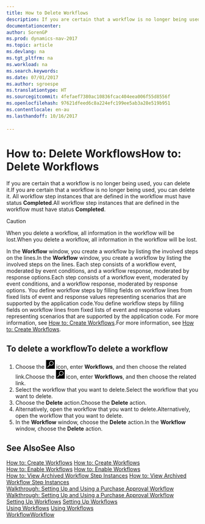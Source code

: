 ```yaml
---
title: How to Delete Workflows
description: If you are certain that a workflow is no longer being used, you can delete it. All workflow step instances that are defined in the workflow must have status **Completed**.
documentationcenter: 
author: SorenGP
ms.prod: dynamics-nav-2017
ms.topic: article
ms.devlang: na
ms.tgt_pltfrm: na
ms.workload: na
ms.search.keywords: 
ms.date: 07/01/2017
ms.author: sgroespe
ms.translationtype: HT
ms.sourcegitcommit: 4fefaef7380ac10836fcac404eea006f55d8556f
ms.openlocfilehash: 97621dfeed6c8a224efc199ee5ab3a28e519b951
ms.contentlocale: en-au
ms.lasthandoff: 10/16/2017

---
```

# <a name="how-to-delete-workflows"></a><span data-ttu-id="4af71-104">How to: Delete Workflows</span><span class="sxs-lookup"><span data-stu-id="4af71-104">How to: Delete Workflows</span></span>
<span data-ttu-id="4af71-105">If you are certain that a workflow is no longer being used, you can delete it.</span><span class="sxs-lookup"><span data-stu-id="4af71-105">If you are certain that a workflow is no longer being used, you can delete it.</span></span> <span data-ttu-id="4af71-106">All workflow step instances that are defined in the workflow must have status **Completed**.</span><span class="sxs-lookup"><span data-stu-id="4af71-106">All workflow step instances that are defined in the workflow must have status **Completed**.</span></span>  

> [!CAUTION]  
>  <span data-ttu-id="4af71-107">When you delete a workflow, all information in the workflow will be lost.</span><span class="sxs-lookup"><span data-stu-id="4af71-107">When you delete a workflow, all information in the workflow will be lost.</span></span>  

 <span data-ttu-id="4af71-108">In the **Workflow** window, you create a workflow by listing the involved steps on the lines.</span><span class="sxs-lookup"><span data-stu-id="4af71-108">In the **Workflow** window, you create a workflow by listing the involved steps on the lines.</span></span> <span data-ttu-id="4af71-109">Each step consists of a workflow event, moderated by event conditions, and a workflow response, moderated by response options.</span><span class="sxs-lookup"><span data-stu-id="4af71-109">Each step consists of a workflow event, moderated by event conditions, and a workflow response, moderated by response options.</span></span> <span data-ttu-id="4af71-110">You define workflow steps by filling fields on workflow lines from fixed lists of event and response values representing scenarios that are supported by the application code.</span><span class="sxs-lookup"><span data-stu-id="4af71-110">You define workflow steps by filling fields on workflow lines from fixed lists of event and response values representing scenarios that are supported by the application code.</span></span> <span data-ttu-id="4af71-111">For more information, see [How to: Create Workflows](across-how-to-create-workflows.md).</span><span class="sxs-lookup"><span data-stu-id="4af71-111">For more information, see [How to: Create Workflows](across-how-to-create-workflows.md).</span></span>  

## <a name="to-delete-a-workflow"></a><span data-ttu-id="4af71-112">To delete a workflow</span><span class="sxs-lookup"><span data-stu-id="4af71-112">To delete a workflow</span></span>  
1.  <span data-ttu-id="4af71-113">Choose the ![Search for Page or Report](media/ui-search/search_small.png "Search for Page or Report icon") icon, enter **Workflows**, and then choose the related link.</span><span class="sxs-lookup"><span data-stu-id="4af71-113">Choose the ![Search for Page or Report](media/ui-search/search_small.png "Search for Page or Report icon") icon, enter **Workflows**, and then choose the related link.</span></span>  
2.  <span data-ttu-id="4af71-114">Select the workflow that you want to delete.</span><span class="sxs-lookup"><span data-stu-id="4af71-114">Select the workflow that you want to delete.</span></span>  
3.  <span data-ttu-id="4af71-115">Choose the **Delete** action.</span><span class="sxs-lookup"><span data-stu-id="4af71-115">Choose the **Delete** action.</span></span>  
4.  <span data-ttu-id="4af71-116">Alternatively, open the workflow that you want to delete.</span><span class="sxs-lookup"><span data-stu-id="4af71-116">Alternatively, open the workflow that you want to delete.</span></span>  
5.  <span data-ttu-id="4af71-117">In the **Workflow** window, choose the **Delete** action.</span><span class="sxs-lookup"><span data-stu-id="4af71-117">In the **Workflow** window, choose the **Delete** action.</span></span>  

## <a name="see-also"></a><span data-ttu-id="4af71-118">See Also</span><span class="sxs-lookup"><span data-stu-id="4af71-118">See Also</span></span>  
 <span data-ttu-id="4af71-119">[How to: Create Workflows](across-how-to-create-workflows.md) </span><span class="sxs-lookup"><span data-stu-id="4af71-119">[How to: Create Workflows](across-how-to-create-workflows.md) </span></span>  
 <span data-ttu-id="4af71-120">[How to: Enable Workflows](across-how-to-enable-workflows.md) </span><span class="sxs-lookup"><span data-stu-id="4af71-120">[How to: Enable Workflows](across-how-to-enable-workflows.md) </span></span>  
 <span data-ttu-id="4af71-121">[How to: View Archived Workflow Step Instances](across-how-to-view-archived-workflow-step-instances.md) </span><span class="sxs-lookup"><span data-stu-id="4af71-121">[How to: View Archived Workflow Step Instances](across-how-to-view-archived-workflow-step-instances.md) </span></span>  
 <span data-ttu-id="4af71-122">[Walkthrough: Setting Up and Using a Purchase Approval Workflow](walkthrough-setting-up-and-using-a-purchase-approval-workflow.md) </span><span class="sxs-lookup"><span data-stu-id="4af71-122">[Walkthrough: Setting Up and Using a Purchase Approval Workflow](walkthrough-setting-up-and-using-a-purchase-approval-workflow.md) </span></span>  
 <span data-ttu-id="4af71-123">[Setting Up Workflows](across-set-up-workflows.md) </span><span class="sxs-lookup"><span data-stu-id="4af71-123">[Setting Up Workflows](across-set-up-workflows.md) </span></span>  
 <span data-ttu-id="4af71-124">[Using Workflows](across-use-workflows.md) </span><span class="sxs-lookup"><span data-stu-id="4af71-124">[Using Workflows](across-use-workflows.md) </span></span>  
 [<span data-ttu-id="4af71-125">Workflow</span><span class="sxs-lookup"><span data-stu-id="4af71-125">Workflow</span></span>](across-workflow.md)   

